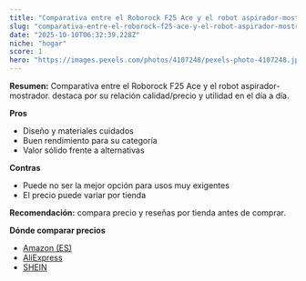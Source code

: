 ```yaml
---
title: "Comparativa entre el Roborock F25 Ace y el robot aspirador-mostrador."
slug: "comparativa-entre-el-roborock-f25-ace-y-el-robot-aspirador-mostrador"
date: "2025-10-10T06:32:39.228Z"
niche: "hogar"
score: 1
hero: "https://images.pexels.com/photos/4107248/pexels-photo-4107248.jpeg?auto=compress&cs=tinysrgb&fit=crop&h=627&w=1200&auto=compress&cs=tinysrgb&w=1200&h=675&fit=crop"
---
```


**Resumen:** Comparativa entre el Roborock F25 Ace y el robot aspirador-mostrador. destaca por su relación calidad/precio y utilidad en el día a día.

**Pros**
- Diseño y materiales cuidados
- Buen rendimiento para su categoría
- Valor sólido frente a alternativas

**Contras**
- Puede no ser la mejor opción para usos muy exigentes
- El precio puede variar por tienda

**Recomendación:** compara precio y reseñas por tienda antes de comprar.

**Dónde comparar precios**
- [Amazon (ES)](https://www.amazon.es/s?k=Comparativa%20entre%20el%20Roborock%20F25%20Ace%20y%20el%20robot%20aspirador-mostrador.&tag=teknovashop25-21)
- [AliExpress](https://www.aliexpress.com/wholesale?SearchText=Comparativa%20entre%20el%20Roborock%20F25%20Ace%20y%20el%20robot%20aspirador-mostrador.)
- [SHEIN](https://www.shein.com/pdsearch/Comparativa%20entre%20el%20Roborock%20F25%20Ace%20y%20el%20robot%20aspirador-mostrador.)